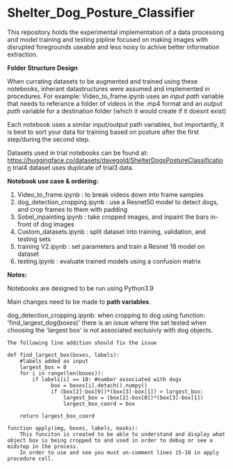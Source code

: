 # Shelter_Dog_Posture_Classifier
 This repository holds the experimental implementation of a data processing and model training and testing pipline focused on making images with disrupted foregrounds useable and less noisy to achive better information extraction.

**Folder Structure Design**

When currating datasets to be augmented and trained using these notebooks, inherant datastructures were assumed and implemented in procedures.
For example:
    Video_to_frame.ipynb uses an _input path_ variable that needs to referance a folder of videos in the .mp4 format and an _output path_ variable for a destination folder 
    (which it would create if it doesnt exist)

Each notebook uses a similar input/output path variables, but importantly, it is best to sort your data for training based on posture after the first step/during the second step. 

Datasets used in trial notebooks can be found at:
    https://huggingface.co/datasets/davegold/ShelterDogsPostureClassification
    trial4 dataset uses duplicate of trial3 data.
    
**Notebook use case & ordering:**

 1. Video_to_frame.ipynb                 :    to break videos down into frame samples
 2. dog_detection_cropping.ipynb         :    use a Resnet50 model to detect dogs, and crop frames to them with padding
 3. Sobel_inpainting.ipynb               :    take cropped images, and inpaint the bars in-front of dog images
 4. Custom_datasets.ipynb                :    split dataset into training, validation, and testing sets
 5. training V2.ipynb                    :    set parameters and train a Resnet 18 model on dataset
 6. testing.ipynb                        :    evaluate trained models using a confusion matrix

**Notes:**

Notebooks are designed to be run using Python3.9

Main changes need to be made to **path variables**.

dog_detection_cropping.ipynb:
    when cropping to dog using function:
            'find_largest_dog(boxes)'
    there is an issue where the set tested when choosing the 'largest box' is not associated exclusivly with dog objects.  

    The following line addition should fix the issue
    
    def find_largest_box(boxes, labels): 
        #labels added as input
        largest_box = 0
        for i in range(len(boxes)):
            if labels[i] == 18: #number associated with dogs
                  box = boxes[i].detach().numpy()
                  if (box[2]-box[0])*(box[3]-box[1]) > largest_box:
                      largest_box = (box[2]-box[0])*(box[3]-box[1])
                      largest_box_coord = box

        return largest_box_coord

    function apply(img, boxes, labels, masks):
        This funciton is created to be able to understand and display what object box is being cropped to and used in order to debug or see a midstep in the process.  
        In order to use and see you must un-comment lines 15-18 in apply procedure cell.


